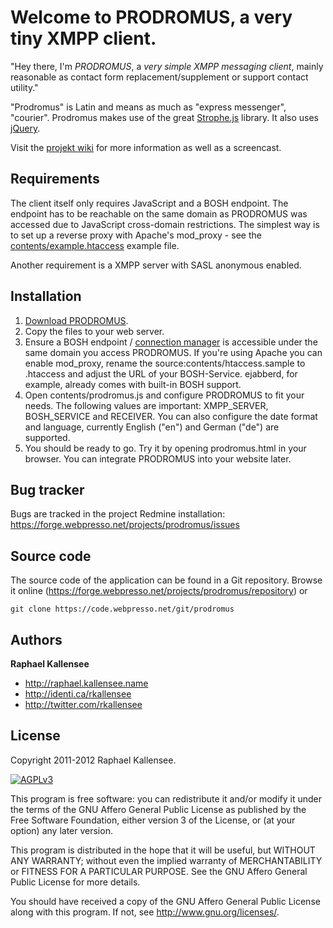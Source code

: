 Welcome to PRODROMUS, a very tiny XMPP client.
==============================================

"Hey there, I'm *PRODROMUS*, a *very simple XMPP messaging client*, mainly reasonable as contact
form replacement/supplement or support contact utility."

"Prodromus" is Latin and means as much as "express messenger", "courier". Prodromus makes use of
the great [Strophe.js](http://strophe.im/strophejs/) library. It also uses [jQuery](http://jquery.com/).

Visit the [projekt wiki](http://forge.webpresso.net/projects/prodromus/wiki/Wiki) for more information
as well as a screencast.

Requirements
------------

The client itself only requires JavaScript and a BOSH endpoint. The endpoint has to be reachable
on the same domain as PRODROMUS was accessed due to JavaScript cross-domain restrictions. The
simplest way is to set up a reverse proxy with Apache's mod_proxy - see the
[contents/example.htaccess](http://forge.webpresso.net/projects/prodromus/repository/revisions/master/entry/contents/htaccess.sample)
example file.

Another requirement is a XMPP server with SASL anonymous enabled.


Installation
------------

1. [Download PRODROMUS](http://forge.webpresso.net/projects/prodromus/files).
2. Copy the files to your web server.
3. Ensure a BOSH endpoint / [connection manager](http://metajack.im/2008/09/08/which-bosh-server-do-you-need/)
   is accessible under the same domain you access PRODROMUS. If you're using Apache you can enable mod_proxy,
   rename the source:contents/htaccess.sample to .htaccess and adjust the URL of your BOSH-Service. ejabberd,
   for example, already comes with built-in BOSH support.
4. Open contents/prodromus.js and configure PRODROMUS to fit your needs. The following values are important:
   XMPP_SERVER, BOSH_SERVICE and RECEIVER. You can also configure the date format and language, currently English
   ("en") and German ("de") are supported.
5. You should be ready to go. Try it by opening prodromus.html in your browser. You can integrate PRODROMUS into
   your website later.


Bug tracker
-----------

Bugs are tracked in the project Redmine installation:
https://forge.webpresso.net/projects/prodromus/issues


Source code
-----------

The source code of the application can be found in a Git repository. Browse it
online (https://forge.webpresso.net/projects/prodromus/repository) or

`git clone https://code.webpresso.net/git/prodromus`


Authors
-------

**Raphael Kallensee**

+ http://raphael.kallensee.name
+ http://identi.ca/rkallensee
+ http://twitter.com/rkallensee


License
---------------------

Copyright 2011-2012 Raphael Kallensee.

[![AGPLv3](http://www.gnu.org/graphics/agplv3-155x51.png)](http://www.gnu.org/licenses/agpl-3.0.html)

This program is free software: you can redistribute it and/or modify
it under the terms of the GNU Affero General Public License as published by
the Free Software Foundation, either version 3 of the License, or
(at your option) any later version.

This program is distributed in the hope that it will be useful,
but WITHOUT ANY WARRANTY; without even the implied warranty of
MERCHANTABILITY or FITNESS FOR A PARTICULAR PURPOSE. See the
GNU Affero General Public License for more details.

You should have received a copy of the GNU Affero General Public License
along with this program.  If not, see <http://www.gnu.org/licenses/>.
